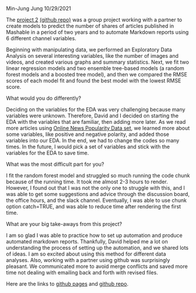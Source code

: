 Min-Jung Jung
10/29/2021

The [project 2](https://mjung5.github.io/online-news-prediction/)
[(github repo)](https://github.com/mjung5/online-news-prediction) was a
group project working with a partner to create models to predict the
number of shares of articles published in Mashable in a period of two
years and to automate Markdown reports using 6 different channel
variables.

Beginning with manipulating data, we performed an Exploratory Data
Analysis on several interesting variables, like the number of images and
videos, and created various graphs and summary statistics. Next, we fit
two linear regression models and two ensemble tree-based models (a
random forest models and a boosted tree model), and then we compared the
RMSE scores of each model fit and found the best model with the lowest
RMSE score.

What would you do differently?

Deciding on the variables for the EDA was very challenging because many
variables were unknown. Therefore, David and I decided on starting the
EDA with the variables that are familiar, then adding more later. As we
read more articles using [Online News Popularity Data
set](https://archive.ics.uci.edu/ml/datasets/online+news+popularity), we
learned more about some variables, like positive and negative polarity,
and added those variables into our EDA. In the end, we had to change the
codes so many times. In the future, I would pick a set of variables and
stick with the variables for the EDA to save time.

What was the most difficult part for you?

I fit the random forest model and struggled so much running the code
chunk because of the running time. It took me almost 2-3 hours to
render. However, I found out that I was not the only one to struggle
with this, and I was able to get some suggestions and advice through the
discussion board, the office hours, and the slack channel. Eventually, I
was able to use chunk option catch=TRUE, and was able to reduce time
after rendering the first time.

What are your big take-aways from this project?

I am so glad I was able to practice how to set up automation and produce
automated markdown reports. Thankfully, David helped me a lot on
understanding the process of setting up the automation, and we shared
lots of ideas. I am so excited about using this method for different
data analyses. Also, working with a partner using github was
surprisingly pleasant. We communicated more to avoid merge conflicts and
saved more time not dealing with emailing back and forth with revised
files.

Here are the links to [github
pages](https://mjung5.github.io/online-news-prediction/) and [github
repo](https://github.com/mjung5/online-news-prediction).
